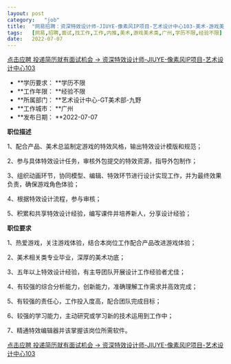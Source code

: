 ```yaml
---
layout:	post
category:	"job"
title:	"网易招聘：资深特效设计师-JIUYE-像素风IP项目-艺术设计中心103-美术-游戏美术类-广州学历不限经验不限"
tags:	[网易,招聘,面试,找工作,工作,内推,美术,游戏美术类,广州,学历不限,经验不限]
date:	2022-07-07
---
```


[点击应聘 投递简历就有面试机会 ->  资深特效设计师-JIUYE-像素风IP项目-艺术设计中心103](http://mobile.bole.netease.com/bole/boleDetail?id=38099&employeeId=346f03c3cda5f04c&key=all)



- **学历要求： **学历不限
- **工作年限： **经验不限
- **所属部门： **艺术设计中心-GT美术部-九野
- **工作城市： **广州
- **发布日期： **2022-07-07



**职位描述**

1、配合产品、美术总监制定游戏的特效风格，输出特效设计模版和规范；

2、参与具体特效设计任务，审核外包提交的特效资源，指导外包制作；

3、组织动画环节，协同模型、编辑、特效环节进行设计实现工作，并为最终效果负责，确保游戏角色体验；

4、根据特效设计流程，参与审核；

5、积累和共享特效设计经验，编写课件并培养新人，分享设计经验；



**职位要求**

1、热爱游戏，关注游戏体验，结合本岗位工作配合产品改进游戏体验；

2、美术相关类专业毕业，深厚的美术功底；

3、五年以上特效设计经验，有主导团队开展设计工作经验者尤佳；

4、有较强的综合分析能力，创新能力，准确理解工作需求并高效完成；

5、有较强的责任心，工作投入度高，配合团队完成目标；

6、较强的学习能力，主动研究或学习新的技术运用到工作中；

7、精通特效编辑器并该掌握该岗位所需软件。



[点击应聘 投递简历就有面试机会 ->  资深特效设计师-JIUYE-像素风IP项目-艺术设计中心103](http://mobile.bole.netease.com/bole/boleDetail?id=38099&employeeId=346f03c3cda5f04c&key=all)